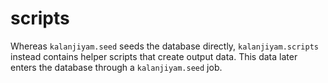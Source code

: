 scripts
=======

Whereas `kalanjiyam.seed` seeds the database directly, `kalanjiyam.scripts` instead
contains helper scripts that create output data. This data later enters the
database through a `kalanjiyam.seed` job.
